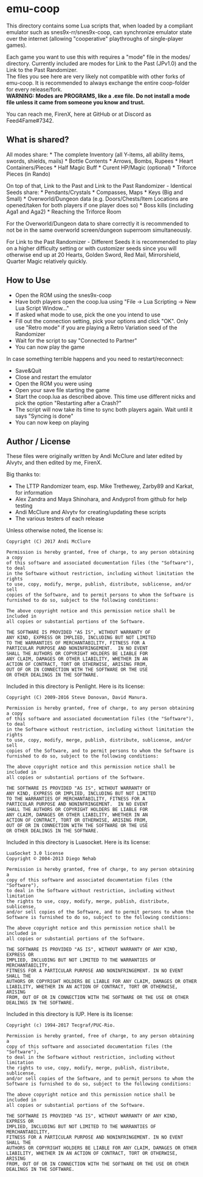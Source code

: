 # emu-coop

This directory contains some Lua scripts that, when loaded by a compliant emulator such as snes9x-rr/snes9x-coop, can synchronize emulator state over the internet (allowing "cooperative" playthroughs of single-player games).

Each game you want to use this with requires a "mode" file in the modes/ directory. Currently included are modes for Link to the Past (JPv1.0) and the Link to the Past Randomizer.\
The files you see here are very likely not compatible with other forks of emu-coop. It is recommended to always exchange the entire coop-folder for every release/fork.\
**WARNING: Modes are PROGRAMS, like a .exe file. Do not install a mode file unless it came from someone you know and trust.**

You can reach me, FirenX, here at GitHub or at Discord as Feed4Fame#7342.

## What is shared?

All modes share:
	* The complete Inventory (all Y-items, all ability items, swords, shields, mails)
	* Bottle Contents
	* Arrows, Bombs, Rupees
	* Heart Containers/Pieces
	* Half Magic Buff
	* Curent HP/Magic (optional)
	* Triforce Pieces (in Rando)

On top of that, Link to the Past and Link to the Past Randomizer - Identical Seeds share:
	* Pendants/Crystals
	* Compasses, Maps
	* Keys (Big and Small)
	* Overworld/Dungeon data (e.g. Doors/Chests/Item Locations are opened/taken for both players if one player does so)
	* Boss kills (including Aga1 and Aga2)
	* Reaching the Triforce Room

For the Overworld/Dungeon data to share correctly it is recommended to not be in the same overworld screen/dungeon superroom simultaneously.

For Link to the Past Randomizer - Different Seeds it is recommended to play on a higher difficulty setting or with customizer seeds since you will otherwise end up at 20 Hearts, Golden Sword, Red Mail, Mirrorshield, Quarter Magic relatively quickly.


## How to Use

* Open the ROM using the snes9x-coop
* Have both players open the coop.lua using "File -> Lua Scripting -> New Lua Script Window..."
* If asked what mode to use, pick the one you intend to use
* Fill out the connection setting, pick your options and click "OK". Only use "Retro mode" if you are playing a Retro Variation seed of the Randomizer
* Wait for the script to say "Connected to Partner"
* You can now play the game

In case something terrible happens and you need to restart/reconnect:
* Save&Quit
* Close and restart the emulator
* Open the ROM you were using
* Open your save file starting the game
* Start the coop.lua as described above. This time use different nicks and pick the option "Restarting after a Crash?"
* The script will now take its time to sync both players again. Wait until it says "Syncing is done"
* You can now keep on playing

## Author / License

These files were originally written by Andi McClure and later edited by Alvytv, and then edited by me, FirenX.

Big thanks to:
* The LTTP Randomizer team, esp. Mike Trethewey, Zarby89 and Karkat, for information
* Alex Zandra and Maya Shinohara, and Andypro1 from github for help testing
* Andi McClure and Alvytv for creating/updating these scripts
* The various testers of each release

Unless otherwise noted, the license is:

	Copyright (C) 2017 Andi McClure

	Permission is hereby granted, free of charge, to any person obtaining a copy
	of this software and associated documentation files (the "Software"), to deal
	in the Software without restriction, including without limitation the rights
	to use, copy, modify, merge, publish, distribute, sublicense, and/or sell
	copies of the Software, and to permit persons to whom the Software is
	furnished to do so, subject to the following conditions:

	The above copyright notice and this permission notice shall be included in
	all copies or substantial portions of the Software.

	THE SOFTWARE IS PROVIDED "AS IS", WITHOUT WARRANTY OF
	ANY KIND, EXPRESS OR IMPLIED, INCLUDING BUT NOT LIMITED
	TO THE WARRANTIES OF MERCHANTABILITY, FITNESS FOR A
	PARTICULAR PURPOSE AND NONINFRINGEMENT.  IN NO EVENT
	SHALL THE AUTHORS OR COPYRIGHT HOLDERS BE LIABLE FOR
	ANY CLAIM, DAMAGES OR OTHER LIABILITY, WHETHER IN AN
	ACTION OF CONTRACT, TORT OR OTHERWISE, ARISING FROM,
	OUT OF OR IN CONNECTION WITH THE SOFTWARE OR THE USE
	OR OTHER DEALINGS IN THE SOFTWARE.

Included in this directory is Penlight. Here is its license:

	Copyright (C) 2009-2016 Steve Donovan, David Manura.

	Permission is hereby granted, free of charge, to any person obtaining a copy
	of this software and associated documentation files (the "Software"), to deal
	in the Software without restriction, including without limitation the rights
	to use, copy, modify, merge, publish, distribute, sublicense, and/or sell
	copies of the Software, and to permit persons to whom the Software is
	furnished to do so, subject to the following conditions:

	The above copyright notice and this permission notice shall be included in
	all copies or substantial portions of the Software.

	THE SOFTWARE IS PROVIDED "AS IS", WITHOUT WARRANTY OF
	ANY KIND, EXPRESS OR IMPLIED, INCLUDING BUT NOT LIMITED
	TO THE WARRANTIES OF MERCHANTABILITY, FITNESS FOR A
	PARTICULAR PURPOSE AND NONINFRINGEMENT.  IN NO EVENT
	SHALL THE AUTHORS OR COPYRIGHT HOLDERS BE LIABLE FOR
	ANY CLAIM, DAMAGES OR OTHER LIABILITY, WHETHER IN AN
	ACTION OF CONTRACT, TORT OR OTHERWISE, ARISING FROM,
	OUT OF OR IN CONNECTION WITH THE SOFTWARE OR THE USE
	OR OTHER DEALINGS IN THE SOFTWARE.

Included in this directory is Luasocket. Here is its license:

	LuaSocket 3.0 license
	Copyright © 2004-2013 Diego Nehab

	Permission is hereby granted, free of charge, to any person obtaining a
	copy of this software and associated documentation files (the "Software"),
	to deal in the Software without restriction, including without limitation
	the rights to use, copy, modify, merge, publish, distribute, sublicense,
	and/or sell copies of the Software, and to permit persons to whom the
	Software is furnished to do so, subject to the following conditions:

	The above copyright notice and this permission notice shall be included in
	all copies or substantial portions of the Software.

	THE SOFTWARE IS PROVIDED "AS IS", WITHOUT WARRANTY OF ANY KIND, EXPRESS OR
	IMPLIED, INCLUDING BUT NOT LIMITED TO THE WARRANTIES OF MERCHANTABILITY,
	FITNESS FOR A PARTICULAR PURPOSE AND NONINFRINGEMENT. IN NO EVENT SHALL THE
	AUTHORS OR COPYRIGHT HOLDERS BE LIABLE FOR ANY CLAIM, DAMAGES OR OTHER
	LIABILITY, WHETHER IN AN ACTION OF CONTRACT, TORT OR OTHERWISE, ARISING
	FROM, OUT OF OR IN CONNECTION WITH THE SOFTWARE OR THE USE OR OTHER
	DEALINGS IN THE SOFTWARE.

Included in this directory is IUP. Here is its license:

	Copyright (c) 1994-2017 Tecgraf/PUC-Rio.

	Permission is hereby granted, free of charge, to any person obtaining a
	copy of this software and associated documentation files (the "Software"),
	to deal in the Software without restriction, including without limitation
	the rights to use, copy, modify, merge, publish, distribute, sublicense,
	and/or sell copies of the Software, and to permit persons to whom the
	Software is furnished to do so, subject to the following conditions:

	The above copyright notice and this permission notice shall be included in
	all copies or substantial portions of the Software.

	THE SOFTWARE IS PROVIDED "AS IS", WITHOUT WARRANTY OF ANY KIND, EXPRESS OR
	IMPLIED, INCLUDING BUT NOT LIMITED TO THE WARRANTIES OF MERCHANTABILITY,
	FITNESS FOR A PARTICULAR PURPOSE AND NONINFRINGEMENT. IN NO EVENT SHALL THE
	AUTHORS OR COPYRIGHT HOLDERS BE LIABLE FOR ANY CLAIM, DAMAGES OR OTHER
	LIABILITY, WHETHER IN AN ACTION OF CONTRACT, TORT OR OTHERWISE, ARISING
	FROM, OUT OF OR IN CONNECTION WITH THE SOFTWARE OR THE USE OR OTHER
	DEALINGS IN THE SOFTWARE.
